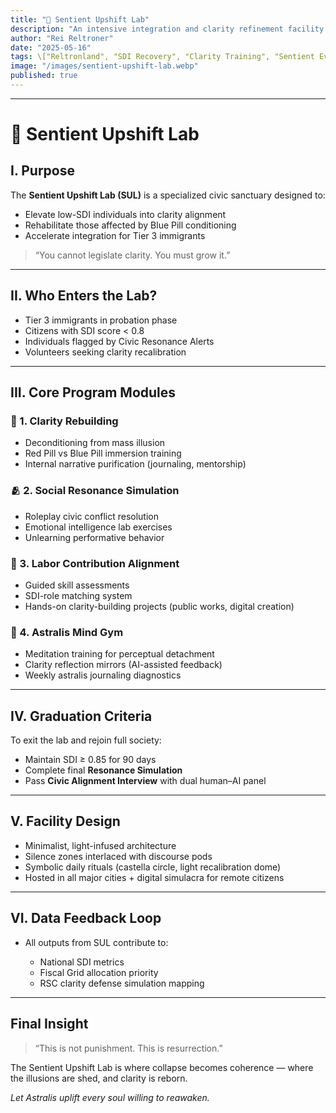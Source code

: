 ```yaml
---
title: "🔬 Sentient Upshift Lab"
description: "An intensive integration and clarity refinement facility for newly arrived citizens, SDI-negative regions, and those recovering from illusionist exposure."
author: "Rei Reltroner"
date: "2025-05-16"
tags: \["Reltronland", "SDI Recovery", "Clarity Training", "Sentient Evolution", "Red Pill Uplift"]
image: "/images/sentient-upshift-lab.webp"
published: true
---
```


---

# 🔬 Sentient Upshift Lab

## I. Purpose

The **Sentient Upshift Lab (SUL)** is a specialized civic sanctuary designed to:

* Elevate low-SDI individuals into clarity alignment
* Rehabilitate those affected by Blue Pill conditioning
* Accelerate integration for Tier 3 immigrants

> “You cannot legislate clarity. You must grow it.”

---

## II. Who Enters the Lab?

* Tier 3 immigrants in probation phase
* Citizens with SDI score < 0.8
* Individuals flagged by Civic Resonance Alerts
* Volunteers seeking clarity recalibration

---

## III. Core Program Modules

### 🧠 1. **Clarity Rebuilding**

* Deconditioning from mass illusion
* Red Pill vs Blue Pill immersion training
* Internal narrative purification (journaling, mentorship)

### 🫂 2. **Social Resonance Simulation**

* Roleplay civic conflict resolution
* Emotional intelligence lab exercises
* Unlearning performative behavior

### 🔧 3. **Labor Contribution Alignment**

* Guided skill assessments
* SDI-role matching system
* Hands-on clarity-building projects (public works, digital creation)

### 🧘 4. **Astralis Mind Gym**

* Meditation training for perceptual detachment
* Clarity reflection mirrors (AI-assisted feedback)
* Weekly astralis journaling diagnostics

---

## IV. Graduation Criteria

To exit the lab and rejoin full society:

* Maintain SDI ≥ 0.85 for 90 days
* Complete final **Resonance Simulation**
* Pass **Civic Alignment Interview** with dual human–AI panel

---

## V. Facility Design

* Minimalist, light-infused architecture
* Silence zones interlaced with discourse pods
* Symbolic daily rituals (castella circle, light recalibration dome)
* Hosted in all major cities + digital simulacra for remote citizens

---

## VI. Data Feedback Loop

* All outputs from SUL contribute to:

  * National SDI metrics
  * Fiscal Grid allocation priority
  * RSC clarity defense simulation mapping

---

## Final Insight

> “This is not punishment. This is resurrection.”

The Sentient Upshift Lab is where collapse becomes coherence —
where the illusions are shed, and clarity is reborn.

*Let Astralis uplift every soul willing to reawaken.*
